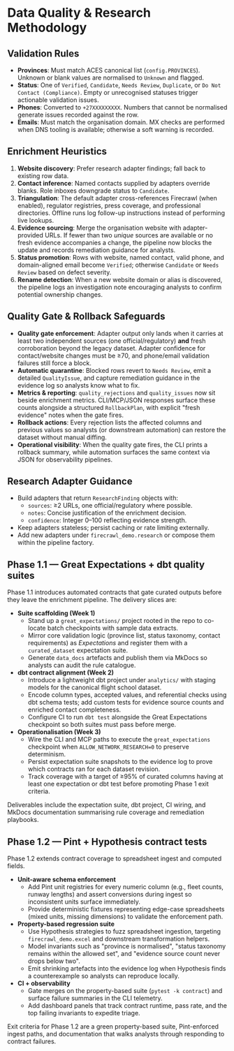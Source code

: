 # Data Quality & Research Methodology

## Validation Rules

- **Provinces**: Must match ACES canonical list (`config.PROVINCES`). Unknown or blank values are normalised to `Unknown` and flagged.
- **Status**: One of `Verified`, `Candidate`, `Needs Review`, `Duplicate`, or `Do Not Contact (Compliance)`. Empty or unrecognised statuses trigger actionable validation issues.
- **Phones**: Converted to `+27XXXXXXXXX`. Numbers that cannot be normalised generate issues recorded against the row.
- **Emails**: Must match the organisation domain. MX checks are performed when DNS tooling is available; otherwise a soft warning is recorded.

## Enrichment Heuristics

1. **Website discovery**: Prefer research adapter findings; fall back to existing row data.
2. **Contact inference**: Named contacts supplied by adapters override blanks. Role inboxes downgrade status to `Candidate`.
3. **Triangulation**: The default adapter cross-references Firecrawl (when enabled), regulator registries, press coverage, and professional directories. Offline runs log follow-up instructions instead of performing live lookups.
4. **Evidence sourcing**: Merge the organisation website with adapter-provided URLs. If fewer than two *unique* sources are available or no fresh evidence accompanies a change, the pipeline now blocks the update and records remediation guidance for analysts.
5. **Status promotion**: Rows with website, named contact, valid phone, and domain-aligned email become `Verified`; otherwise `Candidate` or `Needs Review` based on defect severity.
6. **Rename detection**: When a new website domain or alias is discovered, the pipeline logs an investigation note encouraging analysts to confirm potential ownership changes.

## Quality Gate & Rollback Safeguards

- **Quality gate enforcement**: Adapter output only lands when it carries at least two independent sources (one official/regulatory) **and** fresh corroboration beyond the legacy dataset. Adapter confidence for contact/website changes must be ≥70, and phone/email validation failures still force a block.
- **Automatic quarantine**: Blocked rows revert to `Needs Review`, emit a detailed `QualityIssue`, and capture remediation guidance in the evidence log so analysts know what to fix.
- **Metrics & reporting**: `quality_rejections` and `quality_issues` now sit beside enrichment metrics. CLI/MCP/JSON responses surface these counts alongside a structured `RollbackPlan`, with explicit "fresh evidence" notes when the gate fires.
- **Rollback actions**: Every rejection lists the affected columns and previous values so analysts (or downstream automation) can restore the dataset without manual diffing.
- **Operational visibility**: When the quality gate fires, the CLI prints a rollback summary, while automation surfaces the same context via JSON for observability pipelines.

## Research Adapter Guidance

- Build adapters that return `ResearchFinding` objects with:
  - `sources`: ≥2 URLs, one official/regulatory where possible.
  - `notes`: Concise justification of the enrichment decision.
  - `confidence`: Integer 0–100 reflecting evidence strength.
- Keep adapters stateless; persist caching or rate limiting externally.
- Add new adapters under `firecrawl_demo.research` or compose them within the pipeline factory.

## Phase 1.1 — Great Expectations + dbt quality suites

Phase 1.1 introduces automated contracts that gate curated outputs before they
leave the enrichment pipeline. The delivery slices are:

- **Suite scaffolding (Week 1)**
  - Stand up a `great_expectations/` project rooted in the repo to co-locate
    batch checkpoints with sample data extracts.
  - Mirror core validation logic (province list, status taxonomy, contact
    requirements) as *Expectations* and register them with a `curated_dataset`
    expectation suite.
  - Generate `data_docs` artefacts and publish them via MkDocs so analysts can
    audit the rule catalogue.
- **dbt contract alignment (Week 2)**
  - Introduce a lightweight dbt project under `analytics/` with staging models
    for the canonical flight school dataset.
  - Encode column types, accepted values, and referential checks using dbt
    schema tests; add custom tests for evidence source counts and enriched
    contact completeness.
  - Configure CI to run `dbt test` alongside the Great Expectations checkpoint
    so both suites must pass before merge.
- **Operationalisation (Week 3)**
  - Wire the CLI and MCP paths to execute the `great_expectations` checkpoint
    when `ALLOW_NETWORK_RESEARCH=0` to preserve determinism.
  - Persist expectation suite snapshots to the evidence log to prove which
    contracts ran for each dataset revision.
  - Track coverage with a target of ≥95% of curated columns having at least one
    expectation or dbt test before promoting Phase 1 exit criteria.

Deliverables include the expectation suite, dbt project, CI wiring, and MkDocs
documentation summarising rule coverage and remediation playbooks.

## Phase 1.2 — Pint + Hypothesis contract tests

Phase 1.2 extends contract coverage to spreadsheet ingest and computed fields.

- **Unit-aware schema enforcement**
  - Add Pint unit registries for every numeric column (e.g., fleet counts,
    runway lengths) and assert conversions during ingest so inconsistent units
    surface immediately.
  - Provide deterministic fixtures representing edge-case spreadsheets (mixed
    units, missing dimensions) to validate the enforcement path.
- **Property-based regression suite**
  - Use Hypothesis strategies to fuzz spreadsheet ingestion, targeting
    `firecrawl_demo.excel` and downstream transformation helpers.
  - Model invariants such as "province is normalised", "status taxonomy remains
    within the allowed set", and "evidence source count never drops below two".
  - Emit shrinking artefacts into the evidence log when Hypothesis finds a
    counterexample so analysts can reproduce locally.
- **CI + observability**
  - Gate merges on the property-based suite (`pytest -k contract`) and surface
    failure summaries in the CLI telemetry.
  - Add dashboard panels that track contract runtime, pass rate, and the top
    failing invariants to expedite triage.

Exit criteria for Phase 1.2 are a green property-based suite, Pint-enforced
ingest paths, and documentation that walks analysts through responding to
contract failures.
